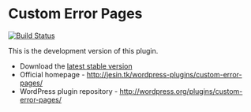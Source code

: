 Custom Error Pages
==================

[![Build Status](https://api.travis-ci.org/jesinwp/custom-error-pages.png?branch=master)](https://travis-ci.org/jesinwp/custom-error-pages)

This is the development version of this plugin.

* Download the [latest stable version](http://downloads.wordpress.org/plugin/custom-error-pages.latest-stable.zip)
* Official homepage - http://jesin.tk/wordpress-plugins/custom-error-pages/
* WordPress plugin repository - http://wordpress.org/plugins/custom-error-pages/
